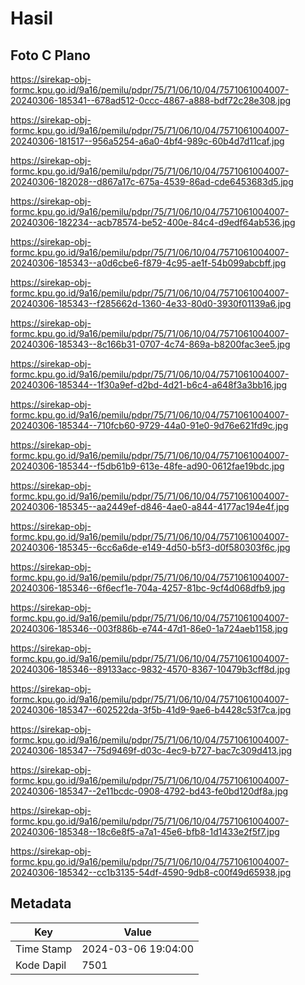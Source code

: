 # Hasil

## Foto C Plano

https://sirekap-obj-formc.kpu.go.id/9a16/pemilu/pdpr/75/71/06/10/04/7571061004007-20240306-185341--678ad512-0ccc-4867-a888-bdf72c28e308.jpg

https://sirekap-obj-formc.kpu.go.id/9a16/pemilu/pdpr/75/71/06/10/04/7571061004007-20240306-181517--956a5254-a6a0-4bf4-989c-60b4d7d11caf.jpg

https://sirekap-obj-formc.kpu.go.id/9a16/pemilu/pdpr/75/71/06/10/04/7571061004007-20240306-182028--d867a17c-675a-4539-86ad-cde6453683d5.jpg

https://sirekap-obj-formc.kpu.go.id/9a16/pemilu/pdpr/75/71/06/10/04/7571061004007-20240306-182234--acb78574-be52-400e-84c4-d9edf64ab536.jpg

https://sirekap-obj-formc.kpu.go.id/9a16/pemilu/pdpr/75/71/06/10/04/7571061004007-20240306-185343--a0d6cbe6-f879-4c95-ae1f-54b099abcbff.jpg

https://sirekap-obj-formc.kpu.go.id/9a16/pemilu/pdpr/75/71/06/10/04/7571061004007-20240306-185343--f285662d-1360-4e33-80d0-3930f01139a6.jpg

https://sirekap-obj-formc.kpu.go.id/9a16/pemilu/pdpr/75/71/06/10/04/7571061004007-20240306-185343--8c166b31-0707-4c74-869a-b8200fac3ee5.jpg

https://sirekap-obj-formc.kpu.go.id/9a16/pemilu/pdpr/75/71/06/10/04/7571061004007-20240306-185344--1f30a9ef-d2bd-4d21-b6c4-a648f3a3bb16.jpg

https://sirekap-obj-formc.kpu.go.id/9a16/pemilu/pdpr/75/71/06/10/04/7571061004007-20240306-185344--710fcb60-9729-44a0-91e0-9d76e621fd9c.jpg

https://sirekap-obj-formc.kpu.go.id/9a16/pemilu/pdpr/75/71/06/10/04/7571061004007-20240306-185344--f5db61b9-613e-48fe-ad90-0612fae19bdc.jpg

https://sirekap-obj-formc.kpu.go.id/9a16/pemilu/pdpr/75/71/06/10/04/7571061004007-20240306-185345--aa2449ef-d846-4ae0-a844-4177ac194e4f.jpg

https://sirekap-obj-formc.kpu.go.id/9a16/pemilu/pdpr/75/71/06/10/04/7571061004007-20240306-185345--6cc6a6de-e149-4d50-b5f3-d0f580303f6c.jpg

https://sirekap-obj-formc.kpu.go.id/9a16/pemilu/pdpr/75/71/06/10/04/7571061004007-20240306-185346--6f6ecf1e-704a-4257-81bc-9cf4d068dfb9.jpg

https://sirekap-obj-formc.kpu.go.id/9a16/pemilu/pdpr/75/71/06/10/04/7571061004007-20240306-185346--003f886b-e744-47d1-86e0-1a724aeb1158.jpg

https://sirekap-obj-formc.kpu.go.id/9a16/pemilu/pdpr/75/71/06/10/04/7571061004007-20240306-185346--89133acc-9832-4570-8367-10479b3cff8d.jpg

https://sirekap-obj-formc.kpu.go.id/9a16/pemilu/pdpr/75/71/06/10/04/7571061004007-20240306-185347--602522da-3f5b-41d9-9ae6-b4428c53f7ca.jpg

https://sirekap-obj-formc.kpu.go.id/9a16/pemilu/pdpr/75/71/06/10/04/7571061004007-20240306-185347--75d9469f-d03c-4ec9-b727-bac7c309d413.jpg

https://sirekap-obj-formc.kpu.go.id/9a16/pemilu/pdpr/75/71/06/10/04/7571061004007-20240306-185347--2e11bcdc-0908-4792-bd43-fe0bd120df8a.jpg

https://sirekap-obj-formc.kpu.go.id/9a16/pemilu/pdpr/75/71/06/10/04/7571061004007-20240306-185348--18c6e8f5-a7a1-45e6-bfb8-1d1433e2f5f7.jpg

https://sirekap-obj-formc.kpu.go.id/9a16/pemilu/pdpr/75/71/06/10/04/7571061004007-20240306-185342--cc1b3135-54df-4590-9db8-c00f49d65938.jpg


## Metadata

| Key        | Value               |
| ---------- | ------------------- |
| Time Stamp | 2024-03-06 19:04:00 |
| Kode Dapil | 7501                |



